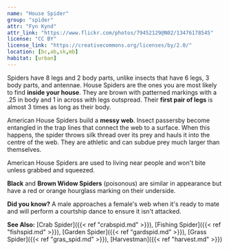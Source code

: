 ```yaml
---
name: "House Spider"
group: "spider"
attr: "Fyn Kynd"
attr_link: "https://www.flickr.com/photos/79452129@N02/13476178545"
license: "CC BY"
license_link: "https://creativecommons.org/licenses/by/2.0/"
location: [bc,ab,sk,mb]
habitat: [urban]
---
```

Spiders have 8 legs and 2 body parts, unlike insects that have 6 legs, 3 body parts, and antennae. House Spiders are the ones you are most likely to find **inside your house**. They are brown with patterned markings with a .25 in body and 1 in across with legs outspread. Their **first pair of legs** is almost 3 times as long as their body.

American House Spiders build a **messy web**. Insect passersby become entangled in the trap lines that connect the web to a surface. When this happens, the spider throws silk thread over its prey and hauls it into the centre of the web. They are athletic and can subdue prey much larger than themselves.

American House Spiders are used to living near people and won't bite unless grabbed and squeezed.

**Black** and **Brown Widow Spiders** (poisonous) are similar in appearance but have a red or orange hourglass marking on their underside.

**Did you know?** A male approaches a female's web when it's ready to mate and will perform a courtship dance to ensure it isn't attacked.

<!-- generated, do not edit -->
**See Also:**
[Crab Spider]({{< ref "crabspid.md" >}}),
[Fishing Spider]({{< ref "fishspid.md" >}}),
[Garden Spider]({{< ref "gardspid.md" >}}),
[Grass Spider]({{< ref "gras_spid.md" >}}),
[Harvestman]({{< ref "harvest.md" >}})
